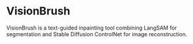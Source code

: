 # VisionBrush
VisionBrush is a text-guided inpainting tool combining LangSAM for segmentation and Stable Diffusion ControlNet for image reconstruction.
